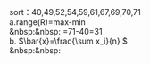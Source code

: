 sort：40,49,52,54,59,61,67,69,70,71  
a.range(R)=max-min  
&nbsp:&nbsp: =71-40=31  
b. $\bar{x}=\frac{\sum x_i}{n} $  
&nbsp:&nbsp:


